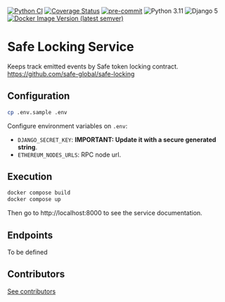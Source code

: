 [![Python CI](https://github.com/safe-global/safe-locking-service/actions/workflows/python.yml/badge.svg?branch=main)](https://github.com/safe-global/safe-locking-service/actions/workflows/python.yml)
[![Coverage Status](https://coveralls.io/repos/github/safe-global/safe-locking-service/badge.svg?branch=main)](https://coveralls.io/github/safe-global/safe-locking-service?branch=main)
[![pre-commit](https://img.shields.io/badge/pre--commit-enabled-brightgreen?logo=pre-commit&logoColor=white)](https://github.com/pre-commit/pre-commit)
![Python 3.11](hhttps://img.shields.io/badge/Python-3.11-blue.svg)
![Django 5](https://img.shields.io/badge/Django-5-blue.svg)
[![Docker Image Version (latest semver)](https://img.shields.io/docker/v/safeglobal/safe-locking-service?label=Docker&sort=semver)](https://hub.docker.com/r/safeglobal/safe-locking-service)

# Safe Locking Service

Keeps track emitted events by Safe token locking contract. https://github.com/safe-global/safe-locking

## Configuration
```bash
cp .env.sample .env
```

Configure environment variables on `.env`:

- `DJANGO_SECRET_KEY`: **IMPORTANT: Update it with a secure generated string**.
- `ETHEREUM_NODES_URLS`: RPC node url.

## Execution

```bash
docker compose build
docker compose up
```

Then go to http://localhost:8000 to see the service documentation.

## Endpoints
To be defined 

## Contributors
[See contributors](https://github.com/safe-global/safe-locking-service/graphs/contributors)
